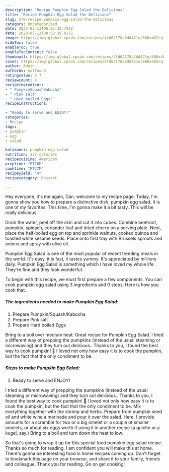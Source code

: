 ```yaml
---
description: "Recipe Pumpkin Egg Salad the Delicious"
title: "Recipe Pumpkin Egg Salad the Delicious"
slug: 578-recipe-pumpkin-egg-salad-the-delicious
category: Uncategorized
date: 2023-05-13T06:25:32.754Z
date: 2023-05-13T00:58:39.017Z
image: https://img-global.cpcdn.com/recipes/4fd02178a2dd421e/680x482cq70/pumpkin-egg-salad-recipe-main-photo.jpg
hideToc: false
enableToc: true
enableTocContent: false
thumbnail: https://img-global.cpcdn.com/recipes/4fd02178a2dd421e/680x482cq70/pumpkin-egg-salad-recipe-main-photo.jpg
cover: https://img-global.cpcdn.com/recipes/4fd02178a2dd421e/680x482cq70/pumpkin-egg-salad-recipe-main-photo.jpg
author: Admin
authorAv: notfound
ratingvalue: 3.7
reviewcount: 4
recipeingredient:
- " PumpkinSquashKabocha"
- " Pink salt"
- " Hard boiled Eggs"
recipeinstructions:

- "Ready to serve and ENJOY!"
categories:
- Recipe
tags:
- pumpkin
- egg
- salad

katakunci: pumpkin egg salad 
nutrition: 137 calories
recipecuisine: American
preptime: "PT26M"
cooktime: "PT37M"
recipeyield: "4"
recipecategory: Dessert

---
```



Hey everyone, it's me again, Dan, welcome to my recipe page. Today, I'm gonna show you how to prepare a distinctive dish, pumpkin egg salad. It is one of my favorites. This time, I'm gonna make it a bit tasty. This will be really delicious.

Drain the water, peel off the skin and cut it into cubes. Combine beetroot, pumpkin, spinach, coriander leaf and dried cherry on a serving plate. Next, place the half-boiled egg on top and sprinkle walnuts, cooked quinoa and toasted white sesame seeds. Place onto first tray with Brussels sprouts and onions and spray with olive oil.

Pumpkin Egg Salad is one of the most popular of recent trending meals in the world. It's easy, it is fast, it tastes yummy. It's appreciated by millions daily. Pumpkin Egg Salad is something which I have loved my whole life. They're fine and they look wonderful.


To begin with this recipe, we must first prepare a few components. You can cook pumpkin egg salad using 3 ingredients and 0 steps. Here is how you cook that.

<!--inarticleads1-->

##### The ingredients needed to make Pumpkin Egg Salad:

1. Prepare  Pumpkin/Squash/Kabocha
1. Prepare  Pink salt
1. Prepare  Hard boiled Eggs


Bring to a boil over medium heat. Great recipe for Pumpkin Egg Salad. I tried a different way of prepping the pumpkins (instead of the usual steaming or microwaving) and they turn out delicious.. Thanks to you, I found the best way to cook pumpkin! 🥰 I loved not only how easy it is to cook the pumpkin, but the fact that the only condiment to be. 

<!--inarticleads2-->

##### Steps to make Pumpkin Egg Salad:


1. Ready to serve and ENJOY!

I tried a different way of prepping the pumpkins (instead of the usual steaming or microwaving) and they turn out delicious.. Thanks to you, I found the best way to cook pumpkin! 🥰 I loved not only how easy it is to cook the pumpkin, but the fact that the only condiment to be. Mix everything together with the shrimp and herbs. Prepare from pumpkin seed oil and white wine a marinade and pour it over the salad. Here, I provide amounts for a scramble for two or a big omelet or a couple of smaller omelets, or about six eggs worth if using it in another recipe (a quiche or a kugel, say.) Bring to a boil and turn down the heat to low. 

So that's going to wrap it up for this special food pumpkin egg salad recipe. Thanks so much for reading. I am confident you will make this at home. There's gonna be interesting food in home recipes coming up. Don't forget to bookmark this page on your browser, and share it to your family, friends and colleague. Thank you for reading. Go on get cooking!
